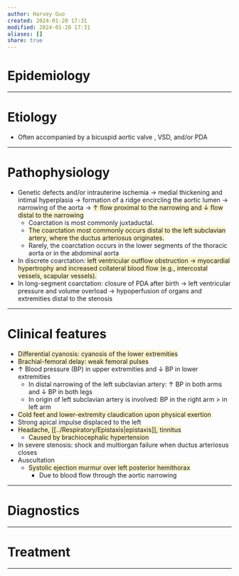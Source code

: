 ```yaml
---
author: Harvey Guo
created: 2024-01-20 17:31
modified: 2024-01-20 17:31
aliases: []
share: true
---
```


# Epidemiology


---
# Etiology
- Often accompanied by a bicuspid aortic valve , VSD, and/or PDA

---
# Pathophysiology
- Genetic defects and/or intrauterine ischemia → medial thickening and intimal hyperplasia → formation of a ridge encircling the aortic lumen → narrowing of the aorta → <span style="background:rgba(240, 200, 0, 0.2)">↑ flow proximal to the narrowing and ↓ flow distal to the narrowing </span>
	- Coarctation is most commonly juxtaductal.
	- <span style="background:rgba(240, 200, 0, 0.2)">The coarctation most commonly occurs distal to the left subclavian artery, where the ductus arteriosus originates.</span>
	- Rarely, the coarctation occurs in the lower segments of the thoracic aorta or in the abdominal aorta
- In discrete coarctation: <span style="background:rgba(240, 200, 0, 0.2)">left ventricular outflow obstruction → myocardial hypertrophy and increased collateral blood flow (e.g., intercostal vessels, scapular vessels).</span>
- In long-segment coarctation: closure of PDA after birth → left ventricular pressure and volume overload → hypoperfusion of organs and extremities distal to the stenosis

---
# Clinical features
- <span style="background:rgba(240, 200, 0, 0.2)">Differential cyanosis: cyanosis of the lower extremities </span>
- <span style="background:rgba(240, 200, 0, 0.2)">Brachial-femoral delay: weak femoral pulses</span>
- ↑ Blood pressure (BP) in upper extremities and ↓ BP in lower extremities
	- In distal narrowing of the left subclavian artery: ↑ BP in both arms and ↓ BP in both legs
	- In origin of left subclavian artery is involved: BP in the right arm > in left arm 
- <span style="background:rgba(240, 200, 0, 0.2)">Cold feet and lower-extremity claudication upon physical exertion</span>
- Strong apical impulse displaced to the left
- <span style="background:rgba(240, 200, 0, 0.2)">Headache, [[../Respiratory/Epistaxis|epistaxis]], tinnitus </span>
	- <span style="background:rgba(240, 200, 0, 0.2)">Caused by brachiocephalic hypertension</span>
- In severe stenosis: shock and multiorgan failure when ductus arteriosus closes 
- Auscultation
	- <span style="background:rgba(240, 200, 0, 0.2)">Systolic ejection murmur over left posterior hemithorax</span>
		- Due to blood flow through the aortic narrowing

---
# Diagnostics


---
# Treatment


---
